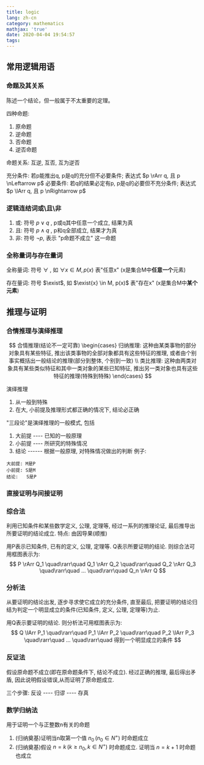 ```yaml
---
title: logic
lang: zh-cn
category: mathematics
mathjax: 'true'
date: 2020-04-04 19:54:57
tags:
---
```


## 常用逻辑用语

### 命题及其关系

陈述一个结论，但一般属于不太重要的定理。

四种命题:
1. 原命题
2. 逆命题
3. 否命题
4. 逆否命题

命题关系: 互逆, 互否, 互为逆否


充分条件: 若p能推出q, p是q的充分但不必要条件; 表达式 $p \rArr q, 且 p \nLeftarrow p$
必要条件: 若q的结果必定有p, p是q的必要但不充分条件; 表达式 $p \lArr q, 且 p \nRightarrow p$

### 逻辑连结词或\且\非

1. 或: 符号 $p \lor q$ , p或q其中任意一个成立, 结果为真
2. 且: 符号 $p \land q$ , p和q全部成立, 结果才为真
3. 非: 符号 $\lnot p$, 表示 "p命题不成立" 这一命题

### 全称量词与存在量词

全称量词: 符号 $\forall$ , 如 $\forall{x} \in M, p(x)$ 表"任意x" (x是集合M中**任意一个**元素)

存在量词: 符号 $\exist$, 如 $\exist{x} \in M, p(x)$ 表"存在x" (x是集合M中**某个元素**)

## 推理与证明

### 合情推理与演绎推理

$$
合情推理(结论不一定可靠)
\begin{cases}
    归纳推理: 这种由某类事物的部分对象具有某些特征, 推出该类事物的全部对象都具有这些特征的推理, 或者由个别事实概括出一般结论的推理(部分到整体, 个别到一致) \\
    类比推理: 这种由两类对象具有某些类似特征和其中一类对象的某些已知特征, 推出另一类对象也具有这些特征的推理(特殊到特殊)
\end{cases}
$$

演绎推理
1. 从一般到特殊
2. 在大, 小前提及推理形式都正确的情况下, 结论必正确

"三段论"是演绎推理的一般模式, 包括
1. 大前提 ---- 已知的一般原理
2. 小前提 ---- 所研究的特殊情况
3. 结论 ------ 根据一般原理, 对特殊情况做出的判断
例子:
```
大前提: M是P
小前提: S是M
结论:   S是P
```

### 直接证明与间接证明

### 综合法

利用已知条件和某些数学定义, 公理, 定理等, 经过一系列的推理论证, 最后推导出所要证明的结论成立.
特点: 由因导果(顺推)

用P表示已知条件, 已有的定义, 公理, 定理等. Q表示所要证明的结论.
则综合法可用框图表示为: 
$$
P \rArr Q_1 \quad\rarr\quad Q_1 \rArr Q_2 \quad\rarr\quad Q_2 \rArr Q_3 \quad\rarr\quad ... \quad\rarr\quad Q_n \rArr Q
$$

### 分析法

从要证明的结论出发, 逐步寻求使它成立的充分条件, 直至最后, 把要证明的结论归结为判定一个明显成立的条件(已知条件, 定义, 公理, 定理等)为止.

用Q表示要证明的结论.
则分析法可用框图表示为:
$$
Q \lArr P_1 \quad\rarr\quad P_1 \lArr P_2 \quad\rarr\quad P_2 \lArr P_3 \quad\rarr\quad ... \quad\rarr\quad 得到一个明显成立的条件 
$$

### 反证法

假设原命题不成立(即在原命题条件下, 结论不成立). 经过正确的推理, 最后得出矛盾, 因此说明假设错误,从而证明了原命题成立.

三个步骤: 反设 ---- 归谬 ---- 存真


### 数学归纳法

用于证明一个与正整数n有关的命题

1. (归纳奠基)证明当n取第一个值 $n_0\, (n_0 \in N^+)$ 时命题成立
2. (归纳奠基)假设 $n=k\, (k\geqslant n_0, k\in N^+)$ 时命题成立. 证明当 $n=k+1$ 时命题也成立
